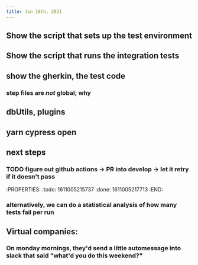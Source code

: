 ```yaml
---
title: Jan 18th, 2021
---
```


## Show the script that sets up the test environment
## Show the script that runs the integration tests
## show the gherkin, the test code
### step files are *not* global; why
## dbUtils, plugins
## yarn cypress open
## next steps
### TODO figure out github actions -> PR into develop -> let it retry if it doesn't pass
:PROPERTIES:
:todo: 1611005215737
:done: 1611005217713
:END:
### alternatively, we can do a statistical analysis of how many tests fail per run
## Virtual companies:
### On monday mornings, they'd send a little automessage into slack that said "what'd you do this weekend?"
